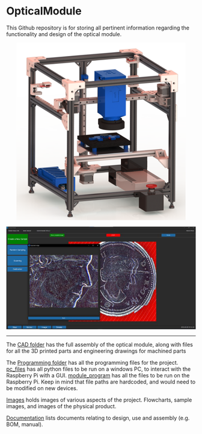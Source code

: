 # OpticalModule

This Github repository is for storing all pertinent information regarding the functionality and design of the optical module.

<p align="center">
  <img src="Images/Assembly_CAD/Render1_rotated.PNG" alt="Rendered CAD" width="450"/>
</p>

<p align="center">
  <img src="Images/gui_coin.jpg" alt="Rendered CAD" width="700"/>
</p>

---

The [CAD folder](CAD/) has the full assembly of the optical module, along with files for all the 3D printed parts and engineering drawings for machined parts

The [Programming folder](Programming%20Files/) has all the programming files for the project. [pc_files](Programming%20Files/pc_files) has all python files to be run on a windows PC, to interact with the Raspberry Pi with a GUI. [module_program](Programming%20Files/module_program) has all the files to be run on the Raspberry Pi. Keep in mind that file paths are hardcoded, and would need to be modified on new devices.

[Images](Images/) holds images of various aspects of the project. Flowcharts, sample images, and images of the physical product.

[Documentation](Documentation/) lists documents relating to design, use and assembly (e.g. BOM, manual).
